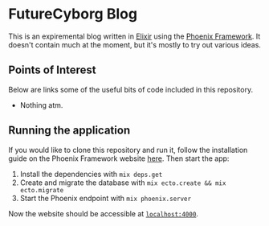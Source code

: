 FutureCyborg Blog
=================

This is an expiremental blog written in [Elixir](http://elixir-lang.org) using the [Phoenix Framework](http://www.phoenixframework.org).  It doesn't contain much at the moment, but it's mostly to try out various ideas.

Points of Interest
------------------

Below are links some of the useful bits of code included in this repository.

- Nothing atm.

Running the application
-----------------------

If you would like to clone this repository and run it, follow the installation guide on the Phoenix Framework website [here](http://www.phoenixframework.org/docs/installation). Then start the app:

1. Install the dependencies with `mix deps.get`
2. Create and migrate the database with `mix ecto.create && mix ecto.migrate`
3. Start the Phoenix endpoint with `mix phoenix.server`

Now the website should be accessible at [`localhost:4000`](http://localhost:4000).
